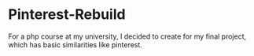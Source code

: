 # Pinterest-Rebuild
For a php course at my university, I decided to create for my final project, which has basic similarities like pinterest.
 
